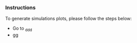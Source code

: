### Instructions
To generate simulations plots, please follow the steps below:
* Go to <sub>ddd</sub>
* gg
